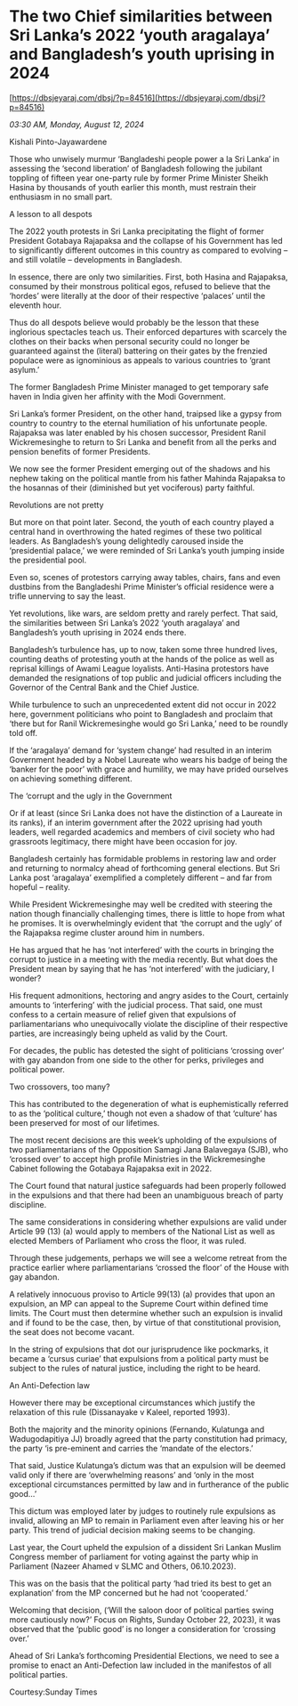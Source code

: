 # The two Chief  similarities between Sri Lanka’s 2022 ‘youth aragalaya’ and Bangladesh’s youth uprising in 2024

[https://dbsjeyaraj.com/dbsj/?p=84516](https://dbsjeyaraj.com/dbsj/?p=84516)

*03:30 AM, Monday, August 12, 2024*

Kishali  Pinto-Jayawardene

Those who unwisely murmur ‘Bangladeshi people power a la Sri Lanka’ in assessing the ‘second liberation’ of Bangladesh following the jubilant toppling of fifteen year one-party rule by former Prime Minister Sheikh Hasina by thousands of youth earlier this month, must restrain their enthusiasm in no small part.

A lesson to all despots

The 2022 youth protests in Sri Lanka precipitating the flight of former President Gotabaya Rajapaksa and the collapse of his Government has led to significantly different outcomes in this country as compared to evolving – and still volatile – developments in Bangladesh.

In essence, there are only two similarities. First, both Hasina and Rajapaksa, consumed by their monstrous political egos, refused to believe that the ‘hordes’ were literally at the door of their respective ‘palaces’ until the eleventh hour.

Thus do all despots believe would probably be the lesson that these inglorious spectacles teach us. Their enforced departures with scarcely the clothes on their backs when personal security could no longer be guaranteed against the (literal) battering on their gates by the frenzied populace were as ignominious as appeals to various countries to ‘grant asylum.’

The former Bangladesh Prime Minister managed to get temporary safe haven in India given her affinity with the Modi Government.

Sri Lanka’s former President, on the other hand, traipsed like a gypsy from country to country to the eternal humiliation of his unfortunate people. Rajapaksa was later enabled by his chosen successor, President Ranil Wickremesinghe to return to Sri Lanka and benefit from all the perks and pension benefits of former Presidents.

We now see the former President emerging out of the shadows and his nephew taking on the political mantle from his father Mahinda Rajapaksa to the hosannas of their (diminished but yet vociferous) party faithful.

Revolutions are not pretty

But more on that point later. Second, the youth of each country played a central hand in overthrowing the hated regimes of these two political leaders. As Bangladesh’s young delightedly caroused inside the ‘presidential palace,’ we were reminded of Sri Lanka’s youth jumping inside the presidential pool.

Even so, scenes of protestors carrying away tables, chairs, fans and even dustbins from the Bangladeshi Prime Minister’s official residence were a trifle unnerving to say the least.

Yet revolutions, like wars, are seldom pretty and rarely perfect. That said, the similarities between Sri Lanka’s 2022 ‘youth aragalaya’ and Bangladesh’s youth uprising in 2024 ends there.

Bangladesh’s turbulence has, up to now, taken some three hundred lives, counting deaths of protesting youth at the hands of the police as well as reprisal killings of Awami League loyalists. Anti-Hasina protestors have demanded the resignations of top public and judicial officers including the Governor of the Central Bank and the Chief Justice.

While turbulence to such an unprecedented extent did not occur in 2022 here, government politicians who point to Bangladesh and proclaim that ‘there but for Ranil Wickremesinghe would go Sri Lanka,’ need to be roundly told off.

If the ‘aragalaya’ demand for ‘system change’ had resulted in an interim Government headed by a Nobel Laureate who wears his badge of being the ‘banker for the poor’ with grace and humility, we may have prided ourselves on achieving something different.

The ‘corrupt and the ugly in the Government

Or if at least (since Sri Lanka does not have the distinction of a Laureate in its ranks), if an interim government after the 2022 uprising had youth leaders, well regarded academics and members of civil society who had grassroots legitimacy, there might have been occasion for joy.

Bangladesh certainly has formidable problems in restoring law and order and returning to normalcy ahead of forthcoming general elections. But Sri Lanka post ‘aragalaya’ exemplified a completely different – and far from hopeful – reality.

While President Wickremesinghe may well be credited with steering the nation though financially challenging times, there is little to hope from what he promises. It is overwhelmingly evident that ‘the corrupt and the ugly’ of the Rajapaksa regime cluster around him in numbers.

He has argued that he has ‘not interfered’ with the courts in bringing the corrupt to justice in a meeting with the media recently. But what does the President mean by saying that he has ‘not interfered’ with the judiciary, I wonder?

His frequent admonitions, hectoring and angry asides to the Court, certainly amounts to ‘interfering’ with the judicial process. That said, one must confess to a certain measure of relief given that expulsions of parliamentarians who unequivocally violate the discipline of their respective parties, are increasingly being upheld as valid by the Court.

For decades, the public has detested the sight of politicians ‘crossing over’ with gay abandon from one side to the other for perks, privileges and political power.

Two crossovers, too many?

This has contributed to the degeneration of what is euphemistically referred to as the ‘political culture,’ though not even a shadow of that ‘culture’ has been preserved for most of our lifetimes.

The most recent decisions are this week’s upholding of the expulsions of two parliamentarians of the Opposition Samagi Jana Balavegaya (SJB), who ‘crossed over’ to accept high profile Ministries in the Wickremesinghe Cabinet following the Gotabaya Rajapaksa exit in 2022.

The Court found that natural justice safeguards had been properly followed in the expulsions and that there had been an unambiguous breach of party discipline.

The same considerations in considering whether expulsions are valid under Article 99 (13) (a) would apply to members of the National List as well as elected Members of Parliament who cross the floor, it was ruled.

Through these judgements, perhaps we will see a welcome retreat from the practice earlier where parliamentarians ‘crossed the floor’ of the House with gay abandon.

A relatively innocuous proviso to Article 99(13) (a) provides that upon an expulsion, an MP can appeal to the Supreme Court within defined time limits. The Court must then determine whether such an expulsion is invalid and if found to be the case, then, by virtue of that constitutional provision, the seat does not become vacant.

In the string of expulsions that dot our jurisprudence like pockmarks, it became a ‘cursus curiae’ that expulsions from a political party must be subject to the rules of natural justice, including the right to be heard.

An Anti-Defection law

However there may be exceptional circumstances which justify the relaxation of this rule (Dissanayake v Kaleel, reported 1993).

Both the majority and the minority opinions (Fernando, Kulatunga and Wadugodapitiya JJ) broadly agreed that the party constitution had primacy, the party ‘is pre-eminent and carries the ‘mandate of the electors.’

That said, Justice Kulatunga’s dictum was that an expulsion will be deemed valid only if there are ‘overwhelming reasons’ and ‘only in the most exceptional circumstances permitted by law and in furtherance of the public good…’

This dictum was employed later by judges to routinely rule expulsions as invalid, allowing an MP to remain in Parliament even after leaving his or her party. This trend of judicial decision making seems to be changing.

Last year, the Court upheld the expulsion of a dissident Sri Lankan Muslim Congress member of parliament for voting against the party whip in Parliament (Nazeer Ahamed v SLMC and Others, 06.10.2023).

This was on the basis that the political party ‘had tried its best to get an explanation’ from the MP concerned but he had not ‘cooperated.’

Welcoming that decision, (‘Will the saloon door of political parties swing more cautiously now?’ Focus on Rights, Sunday October 22, 2023), it was observed that the ‘public good’ is no longer a consideration for ‘crossing over.’

Ahead of Sri Lanka’s forthcoming Presidential Elections, we need to see a promise to enact an Anti-Defection law included in the manifestos of all political parties.

Courtesy:Sunday Times

